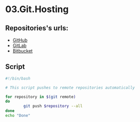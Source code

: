 # 03.Git.Hosting

## Repositories's urls:
- [GitHub](https://github.com/ivan-nemkovich/it-academy.by)
- [GitLab](https://gitlab.com/inemkovich/it-academy.by)
- [Bitbucket](https://ivan-nemkovich@bitbucket.org/ivan-nemkovich/it-academy.by)

## Script
```bash
#!/bin/bash

# This script pushes to remote repositories automatically

for repository in $(git remote)
do
        git push $repository --all
done
echo "Done"
```
